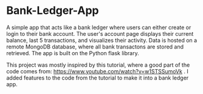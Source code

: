 # Bank-Ledger-App
A simple app that acts like a bank ledger where users can either create or login to their bank account. The user's account page displays their current balance, last 5 transactions, and visualizes their activity. Data is hosted on a remote MongoDB database, where all bank transactons are stored and retrieved. The app is built on the Python flask library.

This project was mostly inspired by this tutorial, where a good part of the code comes from: https://www.youtube.com/watch?v=w1STSSumoVk . I added features to the code from the tutorial to make it into a bank ledger app.